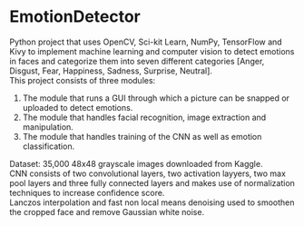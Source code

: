 # EmotionDetector

Python project that uses OpenCV, Sci-kit Learn, NumPy, TensorFlow and Kivy to implement machine learning and computer vision to detect emotions in faces and categorize them into seven different categories [Anger, Disgust, Fear, Happiness, Sadness, Surprise, Neutral].  
This project consists of three modules: 
1. The module that runs a GUI through which a picture can be snapped or uploaded to detect emotions.
2. The module that handles facial recognition, image extraction and manipulation.
3. The module that handles training of the CNN as well as emotion classification.

Dataset: 35,000 48x48 grayscale images downloaded from Kaggle.  
CNN consists of two convolutional layers, two activation layyers, two max pool layers and three fully connected layers and makes use of normalization techniques to increase confidence score.   
Lanczos interpolation and fast non local means denoising used to smoothen the cropped face and remove Gaussian white noise.

